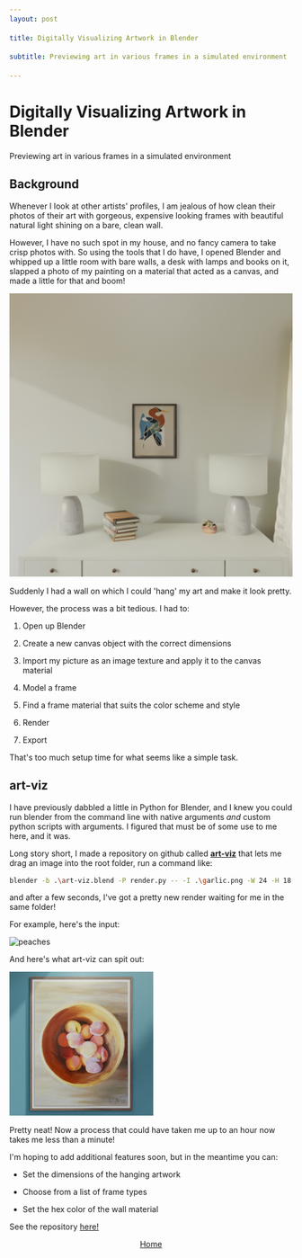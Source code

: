 ```yaml
---
layout: post

title: Digitally Visualizing Artwork in Blender

subtitle: Previewing art in various frames in a simulated environment

---
```


# Digitally Visualizing Artwork in Blender

Previewing art in various frames in a simulated environment

## Background

Whenever I look at other artists' profiles, I am jealous of how clean their photos of their art with gorgeous, expensive looking frames with beautiful natural light shining on a bare, clean wall.

However, I have no such spot in my house, and no fancy camera to take crisp photos with. So using the tools that I do have, I opened Blender and whipped up a little room with bare walls, a desk with lamps and books on it, slapped a photo of my painting on a material that acted as a canvas, and made a little for that and boom!

![Herons](/assets/img/Desk_v2_Herons.png)

Suddenly I had a wall on which I could 'hang' my art and make it look pretty.

However, the process was a bit tedious. I had to:

1) Open up Blender

2) Create a new canvas object with the correct dimensions

3) Import my picture as an image texture and apply it to the canvas material

4) Model a frame

5) Find a frame material that suits the color scheme and style

6) Render

7) Export

That's too much setup time for what seems like a simple task. 

## art-viz

I have previously dabbled a little in Python for Blender, and I knew you could run blender from the command line with native arguments *and* custom python scripts with arguments. I figured that must be of some use to me here, and it was.

Long story short, I made a repository on github called **[art-viz](https://github.com/mura94/art-viz)** that lets me drag an image into the root folder, run a command like:

```bash
blender -b .\art-viz.blend -P render.py -- -I .\garlic.png -W 24 -H 18 -D .5 -R  CYCLES -FT BlackFloatingFrame -WC E4DED5
```

and after a few seconds, I've got a pretty new render waiting for me in the same folder!

For example, here's the input:

<img title="" src="assets/img/peaches.png" alt="peaches" width="256" data-align="inline">

And here's what art-viz can spit out:

<img src="assets/img/peaches_fiji.png" title="" alt="peaches_fiji" width="256">

Pretty neat! Now a process that could have taken me up to an hour now takes me less than a minute!

I'm hoping to add additional features soon, but in the meantime you can:

- Set the dimensions of the hanging artwork

- Choose from a list of frame types

- Set the hex color of the wall material 

See the repository [here!](https://github.com/mura94/art-viz)

<p style="text-align: center;">
    <a href="https://blakejarvis.design" class="button hvr-shutter-out-horizontal">Home</a>
</p>